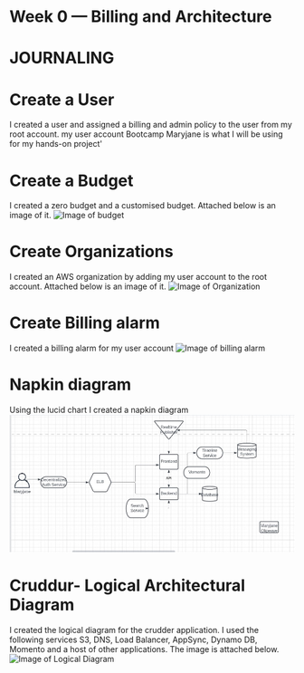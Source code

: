 # Week 0 — Billing and Architecture
# JOURNALING

# Create a User
I created a user and assigned a billing and admin policy to the user from my root account. my user account Bootcamp Maryjane is what I will be using for my hands-on project'

# Create a Budget
I created a zero budget and a customised budget. Attached below is an image of it.
![Image of budget](assets/Budgets.jpg)

# Create Organizations
I created an AWS organization by adding my user account to the root account. Attached below is an image of it.
![Image of Organization](assets/organizations.jpg)

# Create Billing alarm
I created a billing alarm for my user account
![Image of billing alarm](assets/Billing%20alarm.jpg)

# Napkin diagram
Using the lucid chart I created a napkin diagram 
![napkin diagram](Napkin%20diagram.jpg)

# Cruddur- Logical Architectural Diagram
I created the logical diagram for the crudder application. I used the following services S3, DNS, Load Balancer, AppSync, Dynamo DB, Momento and a host of other applications. The image is attached below.
![Image of Logical Diagram](assets/1676723355763_Logical%20Design.jpeg)
